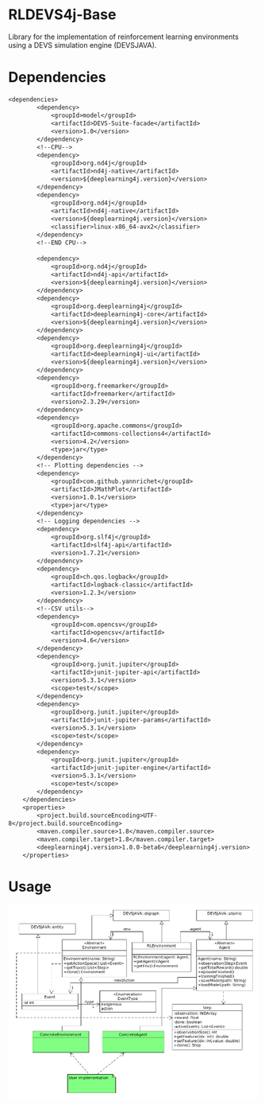 # RLDEVS4j-Base
Library for the implementation of reinforcement learning environments using a DEVS simulation engine (DEVSJAVA).

# Dependencies
    <dependencies>
            <dependency>
                <groupId>model</groupId>
                <artifactId>DEVS-Suite-facade</artifactId>
                <version>1.0</version>
            </dependency>
            <!--CPU-->
            <dependency>
                <groupId>org.nd4j</groupId>
                <artifactId>nd4j-native</artifactId>
                <version>${deeplearning4j.version}</version>
            </dependency>
            <dependency>
                <groupId>org.nd4j</groupId>
                <artifactId>nd4j-native</artifactId>
                <version>${deeplearning4j.version}</version>
                <classifier>linux-x86_64-avx2</classifier>
            </dependency>
            <!--END CPU-->
    
            <dependency>
                <groupId>org.nd4j</groupId>
                <artifactId>nd4j-api</artifactId>
                <version>${deeplearning4j.version}</version>
            </dependency>
            <dependency>
                <groupId>org.deeplearning4j</groupId>
                <artifactId>deeplearning4j-core</artifactId>
                <version>${deeplearning4j.version}</version>
            </dependency>
            <dependency>
                <groupId>org.deeplearning4j</groupId>
                <artifactId>deeplearning4j-ui</artifactId>
                <version>${deeplearning4j.version}</version>
            </dependency>
            <dependency>
                <groupId>org.freemarker</groupId>
                <artifactId>freemarker</artifactId>
                <version>2.3.29</version>
            </dependency>
            <dependency>
                <groupId>org.apache.commons</groupId>
                <artifactId>commons-collections4</artifactId>
                <version>4.2</version>
                <type>jar</type>
            </dependency>
            <!-- Plotting dependencies -->
            <dependency>
                <groupId>com.github.yannrichet</groupId>
                <artifactId>JMathPlot</artifactId>
                <version>1.0.1</version>
                <type>jar</type>
            </dependency>
            <!-- Logging dependencies -->
            <dependency>
                <groupId>org.slf4j</groupId>
                <artifactId>slf4j-api</artifactId>
                <version>1.7.21</version>
            </dependency>
            <dependency>
                <groupId>ch.qos.logback</groupId>
                <artifactId>logback-classic</artifactId>
                <version>1.2.3</version>
            </dependency>
            <!--CSV utils-->
            <dependency>
                <groupId>com.opencsv</groupId>
                <artifactId>opencsv</artifactId>
                <version>4.6</version>
            </dependency>
            <dependency>
                <groupId>org.junit.jupiter</groupId>
                <artifactId>junit-jupiter-api</artifactId>
                <version>5.3.1</version>
                <scope>test</scope>
            </dependency>
            <dependency>
                <groupId>org.junit.jupiter</groupId>
                <artifactId>junit-jupiter-params</artifactId>
                <version>5.3.1</version>
                <scope>test</scope>
            </dependency>
            <dependency>
                <groupId>org.junit.jupiter</groupId>
                <artifactId>junit-jupiter-engine</artifactId>
                <version>5.3.1</version>
                <scope>test</scope>
            </dependency>
        </dependencies>
        <properties>
            <project.build.sourceEncoding>UTF-8</project.build.sourceEncoding>
            <maven.compiler.source>1.8</maven.compiler.source>
            <maven.compiler.target>1.8</maven.compiler.target>
            <deeplearning4j.version>1.0.0-beta6</deeplearning4j.version>
        </properties>
# Usage
![Class_diagram](/uml/class_diagram.png)